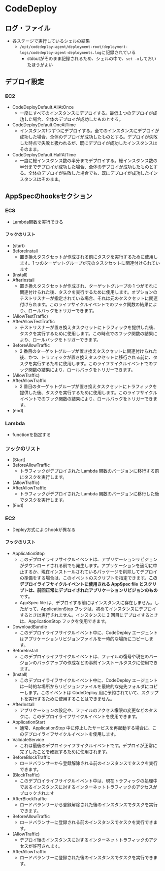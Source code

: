 # CodeDeploy
## ログ・ファイル
- 各ステージで実行しているシェルの結果
  - `/opt/codedeploy-agent/deployment-root/deployment-logs/codedeploy-agent-deployments.log`に記録されている
    - stdoutがそのまま記録されるため、シェルの中で、`set -x`しておいたほうがよい

## デプロイ設定
### EC2
- CodeDeployDefault.AllAtOnce
  - 一度にすべてのインスタンスにデプロイする。最低１つのデプロイが成功した場合、全体のデプロイが成功したものとする。
- CodeDeployDefault.OneAtTime
  - インスタンス1つずつにデプロイする。全てのインスタンスにデプロイが成功した場合、全体のデプロイが成功したものとする。デプロイが失敗した時点で失敗と扱われるが、既にデプロイが成功したインスタンスはそのまま。
-  CodeDeployDefault.HalfAtTime
   -  一度に総インスタンス数の半分までデプロイする。総インスタンス数の半分までデプロイが成功した場合、全体のデプロイが成功したものとする。全体のデプロイが失敗した場合でも、既にデプロイが成功したインスタンスはそのまま。
## AppSpecのhooksセクション
### ECS
- Lambda関数を実行できる
#### フックのリスト
- (start)
- BeforeInstall
    - 置き換えタスクセットが作成される前にタスクを実行するために使用します。1 つのターゲットグループが元のタスクセットに関連付けられています
- (Install)
- AfterInstall
    - 置き換えタスクセットが作成され、ターゲットグループの 1 つがそれに関連付けられた後、タスクを実行するために使用します。オプションのテストリスナーが指定されている場合、それは元のタスクセットに関連付けられます。このライフサイクルイベントでのフック関数の結果により、ロールバックをトリガーできます。
- (AllowTestTraffic)
- AfterAllowTestTraffic
    - テストリスナーが置き換えタスクセットにトラフィックを提供した後、タスクを実行するために使用します。この時点でのフック関数の結果により、ロールバックをトリガーできます。
- BeforeAllowTraffic 
    - 2 番目のターゲットグループが置き換えタスクセットに関連付けられた後、かつ、トラフィックが置き換えタスクセットに移行される前に、タスクを実行するために使用します。このライフサイクルイベントでのフック関数の結果により、ロールバックをトリガーできます。
- (AllowTraffic)
- AfterAllowTraffic 
    - 2 番目のターゲットグループが置き換えタスクセットにトラフィックを提供した後、タスクを実行するために使用します。このライフサイクルイベントでのフック関数の結果により、ロールバックをトリガーできます。
- (end)

### Lambda
- functionを指定する
### フックのリスト
- (Start)
- BeforeAllowTraffic
    - トラフィックがデプロイされた Lambda 関数のバージョンに移行する前にタスクを実行します。
- (AllowTraffic)
- AfterAllowTraffic
    - トラフィックがデプロイされた Lambda 関数のバージョンに移行した後でタスクを実行します。
- (End)

### EC2
- Deploy方式によりhookが異なる
#### フックのリスト
- ApplicationStop
    -  このデプロイライフサイクルイベントは、アプリケーションリビジョンがダウンロードされる前でも発生します。アプリケーションを適切に中止するか、現在インストールされているパッケージを削除してデプロイの準備をする場合は、このイベントのスクリプトを指定できます。**このデプロイライフサイクルイベントに使用される AppSpec file とスクリプトは、前回正常にデプロイされたアプリケーションリビジョンのもの**です。
    - AppSpec file は、デプロイする前にはインスタンスに存在しません。したがって、ApplicationStop フックは、初めてインスタンスにデプロイするときは実行されません。インスタンスに 2 回目にデプロイするときは、ApplicationStop フックを使用できます。
- DownloadBundle 
    - このデプロイライフサイクルイベント中に、CodeDeploy エージェントはアプリケーションリビジョンファイルを一時的な場所にコピーします。
- BeforeInstall
    - このデプロイライフサイクルイベントは、ファイルの復号や現在のバージョンのバックアップの作成などの事前インストールタスクに使用できます。
- (Install) 
    - このデプロイライフサイクルイベント中に、CodeDeploy エージェントは一時的な場所からリビジョンファイルを最終的な宛先フォルダにコピーします。このイベントは CodeDeploy 用に予約されていて、スクリプトを実行するために使用することはできません。
- AfterInstall 
    - アプリケーションの設定や、ファイルのアクセス権限の変更などのタスクに、このデプロイライフサイクルイベントを使用できます。
- ApplicationStart 
    - 通常、ApplicationStop 中に停止したサービスを再起動する場合に、このデプロイライフサイクルイベントを使用します。
- ValidateService 
    -  これは最後のデプロイライフサイクルイベントです。デプロイが正常に完了したことを確認するために使用されます。
- BeforeBlockTraffic 
    - ロードバランサーから登録解除される前のインスタンスでタスクを実行できます。
- (BlockTraffic)
    - このデプロイライフサイクルイベント中は、現在トラフィックの処理中であるインスタンスに対するインターネットトラフィックのアクセスがブロックされます
- AfterBlockTraffic 
    - ロードバランサーから登録解除された後のインスタンスでタスクを実行できます。
- BeforeAllowTraffic
    - ロードバランサーに登録される前のインスタンスでタスクを実行できます。
- (AllowTraffic)
    - デプロイ後のインスタンスに対するインターネットトラフィックのアクセスが許可されます。
- AfterAllowTraffic
    - ロードバランサーに登録された後のインスタンスでタスクを実行できます。